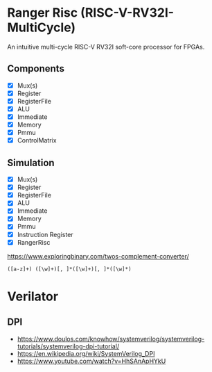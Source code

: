 # Ranger Risc (RISC-V-RV32I-MultiCycle)
An intuitive multi-cycle RISC-V RV32I soft-core processor for FPGAs.

## Components
- [x] Mux(s)
- [x] Register
- [x] RegisterFile
- [x] ALU
- [x] Immediate
- [x] Memory
- [x] Pmmu
- [x] ControlMatrix

## Simulation
- [x] Mux(s)
- [x] Register
- [x] RegisterFile
- [x] ALU
- [x] Immediate
- [x] Memory
- [x] Pmmu
- [x] Instruction Register
- [x] RangerRisc

https://www.exploringbinary.com/twos-complement-converter/

```
([a-z]+) ([\w]+)[, ]*([\w]+)[, ]*([\w]*)
```

# Verilator

## DPI
- https://www.doulos.com/knowhow/systemverilog/systemverilog-tutorials/systemverilog-dpi-tutorial/
- https://en.wikipedia.org/wiki/SystemVerilog_DPI
- https://www.youtube.com/watch?v=HhSAnApHYkU
